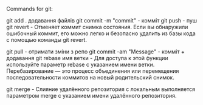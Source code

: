 Commands for git:

git add . додавання файлів
git commit -m "commit" - комміт
git push - пуш
git revert - Отменяет коммит снимка состояния. Если вы обнаружили ошибочный коммит, его можно легко и безопасно удалить из базы кода с помощью команды git revert.

git pull - отримати зміни з репо
git commit -am "Message" - комміт + додавання
git rebase имя ветки - Для доступа к этой функции используйте параметр rebase с указанием имени ветки. Перебазирование — это процесс объединения или перемещения последовательности коммитов на новый родительский снимок.

git merge - Слияние удалённого репозитория с локальным выполняется параметром merge с указанием имени удалённого репозитория.